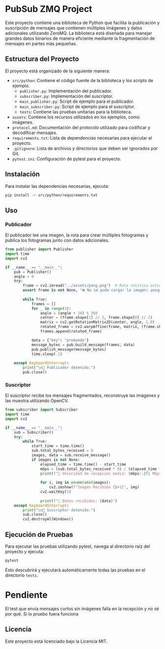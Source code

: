 # PubSub ZMQ Project

Este proyecto contiene una biblioteca de Python que facilita la publicación y suscripción de mensajes que contienen múltiples imágenes y datos adicionales utilizando ZeroMQ. La biblioteca está diseñada para manejar grandes datos binarios de manera eficiente mediante la fragmentación de mensajes en partes más pequeñas.

## Estructura del Proyecto

El proyecto está organizado de la siguiente manera:

- `src/python`: Contiene el código fuente de la biblioteca y los scripts de ejemplo.
  - `publisher.py`: Implementación del publicador.
  - `subscriber.py`: Implementación del suscriptor.
  - `main_publisher.py`: Script de ejemplo para el publicador.
  - `main_subscriber.py`: Script de ejemplo para el suscriptor.
  - `tests`: Contiene las pruebas unitarias para la biblioteca.
- `assets`: Contiene los recursos utilizados en los ejemplos, como imágenes.
- `protocol.md`: Documentación del protocolo utilizado para codificar y decodificar mensajes.
- `requirements.txt`: Lista de dependencias necesarias para ejecutar el proyecto.
- `.gitignore`: Lista de archivos y directorios que deben ser ignorados por Git.
- `pytest.ini`: Configuración de pytest para el proyecto.

## Instalación

Para instalar las dependencias necesarias, ejecuta:

```bash
pip install -r src/python/requirements.txt
```

## Uso

### Publicador

El publicador lee una imagen, la rota para crear múltiples fotogramas y publica los fotogramas junto con datos adicionales.

```python
from publisher import Publisher
import time
import cv2

if __name__ == "__main__":
    pub = Publisher()
    angle = 0
    try:
        frame = cv2.imread("../assets/pong.png")  # Ruta relativa actualizada
        assert frame is not None, "❌ No se pudo cargar la imagen: pong.png"
            
        while True:
            frames = []
            for _ in range(3):
                angle = (angle + 10) % 360
                center = (frame.shape[1] // 2, frame.shape[0] // 2)
                matrix = cv2.getRotationMatrix2D(center, angle, 1.0)
                rotated_frame = cv2.warpAffine(frame, matrix, (frame.shape[1], frame.shape[0]))
                frames.append(rotated_frame)

            data = {"key": "probando"}
            message_bytes = pub.build_message(frames, data)
            pub.publish_message(message_bytes)
            time.sleep(.1)
            
    except KeyboardInterrupt:
        print("\n🛑 Publicador detenido.")
        pub.close()
```

### Suscriptor

El suscriptor recibe los mensajes fragmentados, reconstruye las imágenes y las muestra utilizando OpenCV.

```python
from subscriber import Subscriber
import time
import cv2

if __name__ == "__main__":
    sub = Subscriber()
    try:
        while True:
            start_time = time.time()
            sub.total_bytes_received = 0
            images, data = sub.receive_message()
            if images is not None:
                elapsed_time = time.time() - start_time
                mbps = (sub.total_bytes_received * 8) / (elapsed_time * 1_000_000)
                print(f"🚀 Velocidad de recepción media: {mbps:.2f} Mbps")
                
                for i, img in enumerate(images):
                    cv2.imshow(f"Imagen Recibida {i+1}", img)
                cv2.waitKey(1)
                
                print(f"📄 Datos recibidos: {data}")
    except KeyboardInterrupt:
        print("\n🛑 Suscriptor detenido.")
        sub.close()
        cv2.destroyAllWindows()
```

## Ejecución de Pruebas

Para ejecutar las pruebas utilizando pytest, navega al directorio raíz del proyecto y ejecuta:

```bash
pytest
```

Esto descubrirá y ejecutará automáticamente todas las pruebas en el directorio `tests`.


# Pendiente

El test que envía mensajes cortos sin imágenes falla en la recepción y no sé por qué. Si lo pruebo fuera funciona

## Licencia

Este proyecto está licenciado bajo la Licencia MIT.
